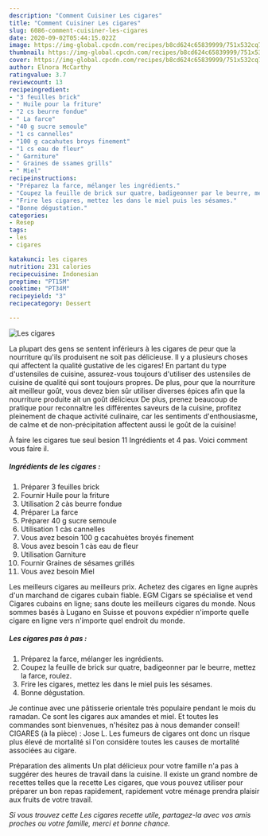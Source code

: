 ```yaml
---
description: "Comment Cuisiner Les cigares"
title: "Comment Cuisiner Les cigares"
slug: 6086-comment-cuisiner-les-cigares
date: 2020-09-02T05:44:15.022Z
image: https://img-global.cpcdn.com/recipes/b8cd624c65839999/751x532cq70/les-cigares-photo-principale-de-la-recette.jpg
thumbnail: https://img-global.cpcdn.com/recipes/b8cd624c65839999/751x532cq70/les-cigares-photo-principale-de-la-recette.jpg
cover: https://img-global.cpcdn.com/recipes/b8cd624c65839999/751x532cq70/les-cigares-photo-principale-de-la-recette.jpg
author: Elnora McCarthy
ratingvalue: 3.7
reviewcount: 13
recipeingredient:
- "3 feuilles brick"
- " Huile pour la friture"
- "2 cs beurre fondue"
- " La farce"
- "40 g sucre semoule"
- "1 cs cannelles"
- "100 g cacahutes broys finement"
- "1 cs eau de fleur"
- " Garniture"
- " Graines de ssames grills"
- " Miel"
recipeinstructions:
- "Préparez la farce, mélanger les ingrédients."
- "Coupez la feuille de brick sur quatre, badigeonner par le beurre, mettez la farce, roulez."
- "Frire les cigares, mettez les dans le miel puis les sésames."
- "Bonne dégustation."
categories:
- Resep
tags:
- les
- cigares

katakunci: les cigares 
nutrition: 231 calories
recipecuisine: Indonesian
preptime: "PT15M"
cooktime: "PT34M"
recipeyield: "3"
recipecategory: Dessert

---
```



![Les cigares](https://img-global.cpcdn.com/recipes/b8cd624c65839999/751x532cq70/les-cigares-photo-principale-de-la-recette.jpg)

La plupart des gens se sentent inférieurs à les cigares de peur que la nourriture qu'ils produisent ne soit pas délicieuse. Il y a plusieurs choses qui affectent la qualité gustative de les cigares! En partant du type d'ustensiles de cuisine, assurez-vous toujours d'utiliser des ustensiles de cuisine de qualité qui sont toujours propres. De plus, pour que la nourriture ait meilleur goût, vous devez bien sûr utiliser diverses épices afin que la nourriture produite ait un goût délicieux De plus, prenez beaucoup de pratique pour reconnaître les différentes saveurs de la cuisine, profitez pleinement de chaque activité culinaire, car les sentiments d'enthousiasme, de calme et de non-précipitation affectent aussi le goût de la cuisine!

<!--inarticleads1-->

À faire les cigares tue seul besion 11 Ingrédients et 4 pas. Voici comment vous faire il.

##### Ingrédients de les cigares :

1. Préparer 3 feuilles brick
1. Fournir  Huile pour la friture
1. Utilisation 2 càs beurre fondue
1. Préparer  La farce
1. Préparer 40 g sucre semoule
1. Utilisation 1 càs cannelles
1. Vous avez besoin 100 g cacahuètes broyés finement
1. Vous avez besoin 1 càs eau de fleur
1. Utilisation  Garniture
1. Fournir  Graines de sésames grillés
1. Vous avez besoin  Miel


Les meilleurs cigares au meilleurs prix. Achetez des cigares en ligne auprès d&#39;un marchand de cigares cubain fiable. EGM Cigars se spécialise et vend Cigares cubains en ligne; sans doute les meilleurs cigares du monde. Nous sommes basés à Lugano en Suisse et pouvons expédier n&#39;importe quelle cigare en ligne vers n&#39;importe quel endroit du monde. 

<!--inarticleads2-->

##### Les cigares pas à pas :

1. Préparez la farce, mélanger les ingrédients.
1. Coupez la feuille de brick sur quatre, badigeonner par le beurre, mettez la farce, roulez.
1. Frire les cigares, mettez les dans le miel puis les sésames.
1. Bonne dégustation.


Je continue avec une pâtisserie orientale très populaire pendant le mois du ramadan. Ce sont les cigares aux amandes et miel. Et toutes les commandes sont bienvenues, n&#39;hésitez pas à nous demander conseil! CIGARES (à la pièce) : Jose L. Les fumeurs de cigares ont donc un risque plus élevé de mortalité si l&#39;on considère toutes les causes de mortalité associées au cigare. 

<!--inarticleads1-->

<p>
Préparation des aliments Un plat délicieux pour votre famille n'a pas à suggérer des heures de travail dans la cuisine. Il existe un grand nombre de recettes telles que la recette Les cigares, que vous pouvez utiliser pour préparer un bon repas rapidement, rapidement votre ménage prendra plaisir aux fruits de votre travail.
</p>

<p>
<i>Si vous trouvez cette Les cigares recette utile, partagez-la avec vos amis proches ou votre famille, merci et bonne chance.</i>
</p>
